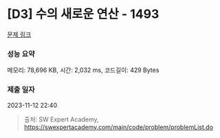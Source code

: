 # [D3] 수의 새로운 연산 - 1493 

[문제 링크](https://swexpertacademy.com/main/code/problem/problemDetail.do?contestProbId=AV2b-QGqADMBBASw) 

### 성능 요약

메모리: 78,696 KB, 시간: 2,032 ms, 코드길이: 429 Bytes

### 제출 일자

2023-11-12 22:40



> 출처: SW Expert Academy, https://swexpertacademy.com/main/code/problem/problemList.do